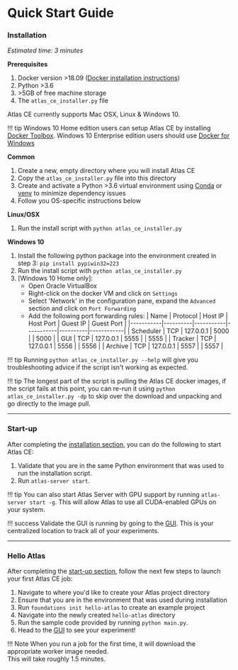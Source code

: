 # Quick Start Guide

### Installation

*Estimated time: 3 minutes*

**Prerequisites**

 1. Docker version \>18.09 ([Docker installation instructions](https://docs.docker.com/install/))
 2. Python \>3.6
 3. \>5GB of free machine storage
 4. The `atlas_ce_installer.py` file

Atlas CE currently supports Mac OSX, Linux & Windows 10.

!!! tip 
    Windows 10 Home edition users can setup Atlas CE by installing [Docker Toolbox](https://docs.docker.com/toolbox/toolbox_install_windows/).
    Windows 10 Enterprise edition users should use [Docker for Windows](https://docs.docker.com/docker-for-windows/) 

**Common**
 1. Create a new, empty directory where you will install Atlas CE
 2. Copy the `atlas_ce_installer.py` file into this directory
 3. Create and activate a Python \>3.6 virtual environment using 
 [Conda](https://docs.conda.io/projects/conda/en/latest/user-guide/tasks/manage-environments.html#creating-an-environment-with-commands)
 or [venv](https://packaging.python.org/guides/installing-using-pip-and-virtual-environments/)
 to minimize dependency issues
 4. Follow you OS-specific instructions below 

**Linux/OSX**
 1. Run the install script with `python atlas_ce_installer.py`
 
**Windows 10**
 1. Install the following python package into the environment created in step 3: `pip install pypiwin32=223`
 2. Run the install script with `python atlas_ce_installer.py`
 3. [Windows 10 Home only]: 
    - Open Oracle VirtualBox
    - Right-click on the docker VM and click on `Settings`
    - Select 'Network' in the configuration pane, expand the `Advanced` section and click on `Port Forwarding`
    - Add the following port forwarding rules:
        | Name | Protocol | Host IP | Host Port | Guest IP | Guest Port |
        |-----------|----------|-----------|-----------|----------|------------|
        | Scheduler | TCP | 127.0.0.1 | 5000 |  | 5000 |
        | GUI | TCP | 127.0.0.1 | 5555 |  | 5555 |
        | Tracker | TCP | 127.0.0.1 | 5556 |  | 5556 |
        | Archive | TCP | 127.0.0.1 | 5557 |  | 5557 |  

!!! tip 
    Running `python atlas_ce_installer.py --help` will give you troubleshooting advice if the script isn't working as expected.


!!! tip
    The longest part of the script is pulling the Atlas CE docker images, if the script fails at this point, 
    you can re-run it using `python atlas_ce_installer.py -dp` to skip over the download and unpacking and go directly to the image pull.

---

### Start-up

After completing the [installation section](#installation), you can do the following to start Atlas CE:

 1. Validate that you are in the same Python environment that was used to run the installation script.
 2. Run `atlas-server start`.
 
!!! tip
    You can also start Atlas Server with GPU support by running `atlas-server start -g`. This will allow Atlas to use all CUDA-enabled GPUs on your system.  
 
!!! success
    Validate the GUI is running by going to the [GUI](http://localhost:5555). This is your centralized location to track all of your experiments.

---

### Hello Atlas

After completing the [start-up section](#start-up), follow the next few steps to launch your first Atlas CE job:

 1. Navigate to where you'd like to create your Atlas project directory
 2. Ensure that you are in the environment that was used during installation
 2. Run `foundations init hello-atlas` to create an example project
 3. Navigate into the newly created `hello-atlas` directory
 4. Run the sample code provided by running `python main.py`.
 5. Head to the [GUI](http://localhost:5555/projects) to see your experiment!


!!! Note
    When you run a job for the first time, it will download the appropriate worker image needed. <br>This will take roughly 1.5 minutes.

